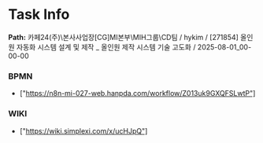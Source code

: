 # Task Info

**Path:** 카페24(주)\본사사업장\[CG]MI본부\MIH그룹\CD팀 / hykim / [271854] 올인원 자동화 시스템 설계 및 제작 _ 올인원 제작 시스템 기술 고도화 / 2025-08-01_00-00-00

### BPMN
- ["https://n8n-mi-027-web.hanpda.com/workflow/Z013uk9GXQFSLwtP"]

### WIKI
- ["https://wiki.simplexi.com/x/ucHJpQ"]

